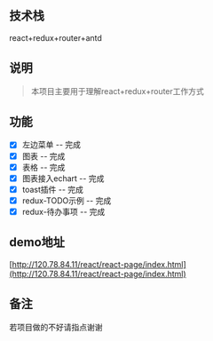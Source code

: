 ## 技术栈
react+redux+router+antd

## 说明
> 本项目主要用于理解react+redux+router工作方式

## 功能
- [x] 左边菜单 -- 完成
- [x] 图表 -- 完成
- [x] 表格 -- 完成
- [x] 图表接入echart -- 完成
- [x] toast插件 -- 完成
- [x] redux-TODO示例 -- 完成
- [x] redux-待办事项 -- 完成

## demo地址
[http://120.78.84.11/react/react-page/index.html](http://120.78.84.11/react/react-page/index.html)

## 备注
若项目做的不好请指点谢谢
